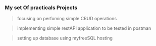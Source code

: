 ### My set Of practicals Projects 
>focusing on perfoming simple CRUD operations

>implementing simple restAPI application to be tested in postman

>setting up database using myfreeSQL hosting
